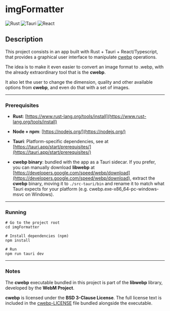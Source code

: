 # imgFormatter

![Rust](https://img.shields.io/badge/rust-%23000000.svg?style=for-the-badge&logo=rust&logoColor=white) ![Tauri](https://img.shields.io/badge/tauri-%2324C8DB.svg?style=for-the-badge&logo=tauri&logoColor=%23FFFFFF) ![React](https://img.shields.io/badge/react-%2320232a.svg?style=for-the-badge&logo=react&logoColor=%2361DAFB)

## Description

This project consists in an app built with Rust + Tauri + React/Typescript, that provides
a graphical user interface to manipulate [cwebp](https://developers.google.com/speed/webp/docs/cwebp) operations. 

The idea is to make it even easier to convert an image format to .webp, with the already extraordinary tool that is the **cwebp**.

It also let the user to change the dimension, quality and other available options
from **cwebp**, and even do that with a set of images.

---

### Prerequisites

- **Rust**: [https://www.rust-lang.org/tools/install](https://www.rust-lang.org/tools/install)

- **Node + npm**: [https://nodejs.org/](https://nodejs.org/)

- **Tauri**: Platform-specific dependencies, see at [https://tauri.app/start/prerequisites/](https://tauri.app/start/prerequisites/)

- **cwebp binary**: bundled with the app as a Tauri sidecar. If you prefer, you can manually download **libwebp** at [https://developers.google.com/speed/webp/download](https://developers.google.com/speed/webp/download), extract the **cwebp** binary, moving it to `./src-tauri/bin` and rename it to match what Tauri expects for your platform (e.g. cwebp.exe-x86_64-pc-windows-msvc on Windows).

---

### Running

```
# Go to the project root
cd imgFormatter

# Install dependencies (npm)
npm install

# Run
npm run tauri dev
```

---

### Notes

The **cwebp** executable bundled in this project is part of the **libwebp**
 library, developed by the **WebM Project**.

**cwebp** is licensed under the **BSD 3-Clause License**. The full license text is included in the [cwebp-LICENSE](./src-tauri/bin/cwebp-LICENSE.txt) file bundled alongside the executable.
